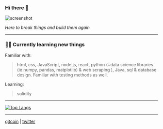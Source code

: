 ### Hi there 👋

![screenshot](https://user-images.githubusercontent.com/83509702/119111672-4755e300-b9f1-11eb-8967-ea5afcdd50a3.gif)

<!--
**raleah/raleah** is a ✨ _special_ ✨ repository because its `README.md` (this file) appears on your GitHub profile.

Here are some ideas to get you started:

- 🔭 I’m currently working on ...
- 🌱 I’m currently learning ...
- 👯 I’m looking to collaborate on ...
- 🤔 I’m looking for help with ...
- 💬 Ask me about ...
- 📫 How to reach me: ...
- 😄 Pronouns: ...
- ⚡ Fun fact: ...
-->
*Here to break things and build them again*

---

### :herb::strawberry: Currently learning new things

Familiar with:
> html, css, JavaScript, node.js, react, python (+data science libraries (ie numpy, pandas, matplotlib) & web scraping ), Java, sql & database design. Familiar with testing methods as well.

Learning:
> solidity

---
[![Top Langs](https://github-readme-stats.vercel.app/api/top-langs/?username=raleah&layout=compact?theme=dracula)](https://github.com/raleah/github-readme-stats)

---

[gitcoin](https://gitcoin.co/rhxm) | [twitter](https://twitter.com/raleahx)
